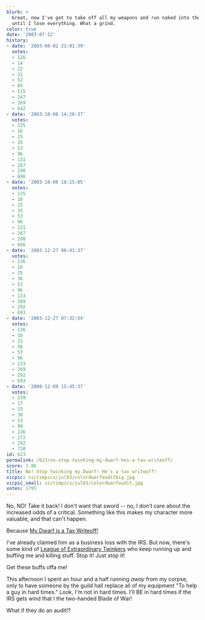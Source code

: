 ```yaml
---
blurb: >
  Great, now I've got to take off all my weapons and run naked into the Plane of Time
  until I lose everything. What a grind.
color: true
date: '2003-07-12'
history:
- date: '2003-08-02 21:01:39'
  votes:
  - 126
  - 14
  - 22
  - 31
  - 52
  - 85
  - 115
  - 247
  - 269
  - 642
- date: '2003-10-06 14:28:37'
  votes:
  - 135
  - 16
  - 25
  - 35
  - 53
  - 96
  - 131
  - 267
  - 290
  - 686
- date: '2003-10-06 18:15:05'
  votes:
  - 135
  - 16
  - 25
  - 35
  - 53
  - 96
  - 131
  - 267
  - 290
  - 686
- date: '2003-12-27 06:41:37'
  votes:
  - 136
  - 16
  - 25
  - 36
  - 53
  - 96
  - 133
  - 269
  - 292
  - 693
- date: '2003-12-27 07:32:54'
  votes:
  - 136
  - 16
  - 25
  - 36
  - 53
  - 96
  - 133
  - 269
  - 292
  - 693
- date: '2009-12-09 15:45:37'
  votes:
  - 139
  - 17
  - 25
  - 38
  - 53
  - 99
  - 136
  - 272
  - 292
  - 710
id: 623
permalink: /623/no-stop-twinking-my-dwarf-hes-a-tax-writeoff/
score: 7.86
title: No! Stop twinking my Dwarf! He's a tax writeoff!
vicpic: victimpics/jul03/colordwarfauditbig.jpg
vicpic_small: victimpics/jul03/colordwarfaudit.jpg
votes: 1795
---
```


No, NO! Take it back! I don't want that sword -- no, I don't care about
the increased odds of a critical. Something like this makes my character
more valuable, and that can't happen.

Because [My Dwarf is a Tax Writeoff!](%ARTICLE[615]%)

I've already claimed him as a business loss with the IRS. But now,
there's some kind of [League of Extraordinary
Twinkers](%ARTICLE[490]%) who keep running up and buffing me and
killing stuff. Stop it! Just stop it!

Get these buffs offa me!

This afternoon I spent an hour and a half running *away* from my corpse,
only to have someone by the guild hall replace all of my equipment "To
help a guy in hard times." Look, I'm not in hard times. I'll BE in hard
times if the IRS gets wind that I the two-handed Blade of War!

What if they do an audit!?